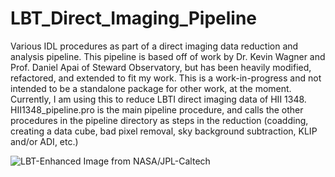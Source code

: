 # LBT_Direct_Imaging_Pipeline
Various IDL procedures as part of a direct imaging data reduction and analysis pipeline. This pipeline is based off of work by Dr. Kevin Wagner and Prof. Daniel Apai of Steward Observatory, but has been heavily modified, refactored, and extended to fit my work. This is a work-in-progress and not intended to be a standalone package for other work, at the moment. Currently, I am using this to reduce LBTI direct imaging data of HII 1348. HII1348_pipeline.pro is the main pipeline procedure, and calls the other procedures in the pipeline directory as steps in the reduction (coadding, creating a data cube, bad pixel removal, sky background subtraction, KLIP and/or ADI, etc.)

![LBT-Enhanced](https://user-images.githubusercontent.com/116225423/217911189-497e39b6-cfd4-409a-b53e-ab145bfdfece.jpg)
Image from NASA/JPL-Caltech
